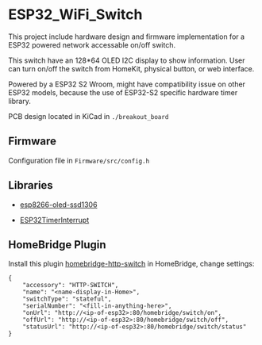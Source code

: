 # ESP32_WiFi_Switch

This project include hardware design and firmware implementation for a ESP32 powered network accessable on/off switch.

This switch have an 128*64 OLED I2C display to show information. User can turn on/off the switch from HomeKit, physical button, or web interface.

Powered by a ESP32 S2 Wroom, might have compatibility issue on other ESP32 models, because the use of ESP32-S2 specific hardware timer library.

PCB design located in KiCad in `./breakout_board`


## Firmware

Configuration file in `Firmware/src/config.h`

## Libraries

* [esp8266-oled-ssd1306](https://github.com/ThingPulse/esp8266-oled-ssd1306)

* [ESP32TimerInterrupt](https://github.com/khoih-prog/ESP32TimerInterrupt)

## HomeBridge Plugin

Install this plugin [homebridge-http-switch](https://github.com/Supereg/homebridge-http-switch#readme) in HomeBridge, change settings:

```
{
    "accessory": "HTTP-SWITCH",
    "name": "<name-display-in-Home>",
    "switchType": "stateful",
    "serialNumber": "<fill-in-anything-here>",
    "onUrl": "http://<ip-of-esp32>:80/homebridge/switch/on",
    "offUrl": "http://<ip-of-esp32>:80/homebridge/switch/off",
    "statusUrl": "http://<ip-of-esp32>:80/homebridge/switch/status"
}
```
